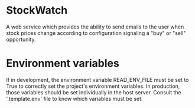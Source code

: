 # StockWatch
A web service which provides the ability to send emails to the user when stock prices change according to configuration signaling a "buy" or "sell" opportunity.

# Environment variables
If in development, the environment variable READ_ENV_FILE must be set to True to correctly set the project's environment variables.
In production, those variables should be set individually in the host server. Consult the '.template.env' file to know which variables must be set.
